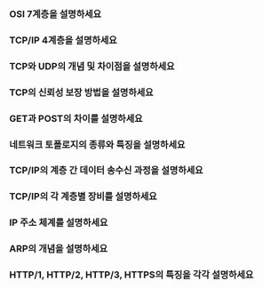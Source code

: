 ### OSI 7계층을 설명하세요




### TCP/IP 4계층을 설명하세요




### TCP와 UDP의 개념 및 차이점을 설명하세요




### TCP의 신뢰성 보장 방법을 설명하세요




### GET과 POST의 차이를 설명하세요




### 네트워크 토폴로지의 종류와 특징을 설명하세요




### TCP/IP의 계층 간 데이터 송수신 과정을 설명하세요




### TCP/IP의 각 계층별 장비를 설명하세요




### IP 주소 체계를 설명하세요




### ARP의 개념을 설명하세요



### HTTP/1, HTTP/2, HTTP/3, HTTPS의 특징을 각각 설명하세요
